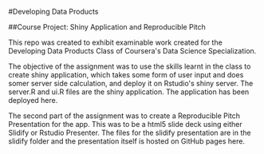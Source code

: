 #Developing Data Products

##Course Project: Shiny Application and Reproducible Pitch

This repo was created to exhibit examinable work created for the Developing Data Products Class of Coursera's Data Science Specialization.

The objective of the assignment was to use the skills learnt in the class to create shiny application, which takes some form of user input and does somer server side calculation, and deploy it on Rstudio's shiny server. The server.R and ui.R files are the shiny application. The application has been deployed here.

The second part of the assignment was to create a Reproducible Pitch Presentation for the app. This was to be a html5 slide deck using either Slidify or Rstudio Presenter. The files for the slidify presentation are in the slidify folder and the presentation itself is hosted on GitHub pages here.
